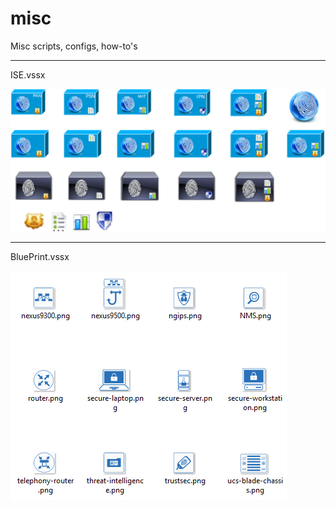# misc
Misc scripts, configs, how-to's
***
ISE.vssx

![](https://github.com/collin-clark/misc/blob/master/Cisco_ISE.png)
***
BluePrint.vssx

![](https://github.com/collin-clark/misc/blob/master/blueprint-icons.png)
